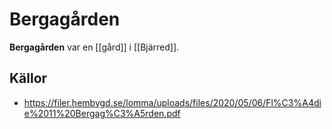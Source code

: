 # Bergagården

**Bergagården** var en [[gård]] i [[Bjärred]].

<!-- TODO: Skriv denna artikel. -->

## Källor

* <https://filer.hembygd.se/lomma/uploads/files/2020/05/06/Fl%C3%A4die%2011%20Bergag%C3%A5rden.pdf>

